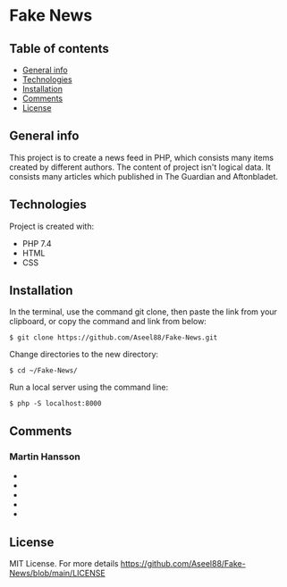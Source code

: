 # Fake News


## Table of contents
* [General info](#general-info)
* [Technologies](#technologies)
* [Installation](#installation)
* [Comments](#comments)
* [License](#license)

## General info
This project is to create a news feed in PHP, which consists many items created by different authors.
The content of project isn't logical data. It consists many articles which published in The Guardian and Aftonbladet.
	
## Technologies
Project is created with:
* PHP 7.4
* HTML
* CSS
	
## Installation

In the terminal, use the command git clone, then paste the link from your clipboard, or copy the command and link from below:
```
$ git clone https://github.com/Aseel88/Fake-News.git
```
Change directories to the new directory:
```
$ cd ~/Fake-News/
```
Run a local server using the command line:
```
$ php -S localhost:8000 

```
	
## Comments
### Martin Hansson
*
*
*
*
*

## License
MIT License. For more details https://github.com/Aseel88/Fake-News/blob/main/LICENSE
